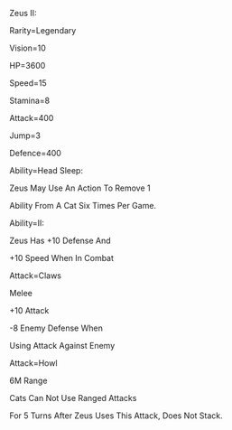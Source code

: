 Zeus II:

Rarity=Legendary

Vision=10

HP=3600

Speed=15

Stamina=8

Attack=400

Jump=3

Defence=400

Ability=Head Sleep:

Zeus May Use An Action To Remove 1

Ability From A Cat Six Times Per Game.

Ability=II:

Zeus Has +10 Defense And

+10 Speed When In Combat

Attack=Claws

Melee

+10 Attack

-8 Enemy Defense When

Using Attack Against Enemy

Attack=Howl

6M Range

Cats Can Not Use Ranged Attacks

For 5 Turns After Zeus Uses This Attack, Does Not Stack.
